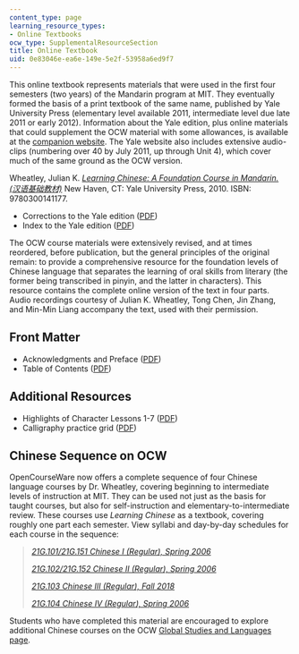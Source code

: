 ```yaml
---
content_type: page
learning_resource_types:
- Online Textbooks
ocw_type: SupplementalResourceSection
title: Online Textbook
uid: 0e83046e-ea6e-149e-5e2f-53958a6ed9f7
---
```


This online textbook represents materials that were used in the first four semesters (two years) of the Mandarin program at MIT. They eventually formed the basis of a print textbook of the same name, published by Yale University Press (elementary level available 2011, intermediate level due late 2011 or early 2012). Information about the Yale edition, plus online materials that could supplement the OCW material with some allowances, is available at the [companion website](http://yalebooks.com/wheatley). The Yale website also includes extensive audio-clips (numbering over 40 by July 2011, up through Unit 4), which cover much of the same ground as the OCW version.

Wheatley, Julian K. [_Learning Chinese: A Foundation Course in Mandarin. (汉语基础教材)_](http://yalepress.yale.edu/yupbooks/book.asp?isbn=9780300141177) New Haven, CT: Yale University Press, 2010. ISBN: 9780300141177.

*   Corrections to the Yale edition ([PDF](http://yalepress.yale.edu/yupbooks/wheatley/Corrections.pdf))
*   Index to the Yale edition ([PDF](http://yalepress.yale.edu/yupbooks/wheatley/LC%201%20Index.pdf))

The OCW course materials were extensively revised, and at times reordered, before publication, but the general principles of the original remain: to provide a comprehensive resource for the foundation levels of Chinese language that separates the learning of oral skills from literary (the former being transcribed in pinyin, and the latter in characters). This resource contains the complete online version of the text in four parts. Audio recordings courtesy of Julian K. Wheatley, Tong Chen, Jin Zhang, and Min-Min Liang accompany the text, used with their permission.

Front Matter
------------

*   Acknowledgments and Preface ([PDF](/resources/res-21g-003-learning-chinese-a-foundation-course-in-mandarin-spring-2011/online-textbook/MITRES_21G_003S11_ack_pfe.pdf))
*   Table of Contents ([PDF](/resources/res-21g-003-learning-chinese-a-foundation-course-in-mandarin-spring-2011/online-textbook/MITRES_21G_003S11_toc.pdf))

Additional Resources
--------------------

*   Highlights of Character Lessons 1-7 ([PDF](/resources/res-21g-003-learning-chinese-a-foundation-course-in-mandarin-spring-2011/online-textbook/MITRES_21G_003S11_char_hts.pdf))
*   Calligraphy practice grid ([PDF](/resources/res-21g-003-learning-chinese-a-foundation-course-in-mandarin-spring-2011/online-textbook/MITRES_21G_003S11_grid.pdf))

Chinese Sequence on OCW
-----------------------

OpenCourseWare now offers a complete sequence of four Chinese language courses by Dr. Wheatley, covering beginning to intermediate levels of instruction at MIT. They can be used not just as the basis for taught courses, but also for self-instruction and elementary-to-intermediate review. These courses use _Learning Chinese_ as a textbook, covering roughly one part each semester. View syllabi and day-by-day schedules for each course in the sequence:

> [_21G.101/21G.151 Chinese I (Regular), Spring 2006_](/courses/21g-101-chinese-i-regular-fall-2014)
> 
> [_21G.102/21G.152 Chinese II (Regular), Spring 2006_](/courses/21g-102-chinese-ii-regular-spring-2015)
> 
> _[21G.103 Chinese III (Regular), Fall 2018](/courses/21g-103-chinese-iii-regular-fall-2018)_
> 
> [_21G.104 Chinese IV (Regular), Spring 2006_](/courses/21g-104-chinese-iv-regular-spring-2018)

Students who have completed this material are encouraged to explore additional Chinese courses on the OCW [Global Studies and Languages page](/courses/global-languages).